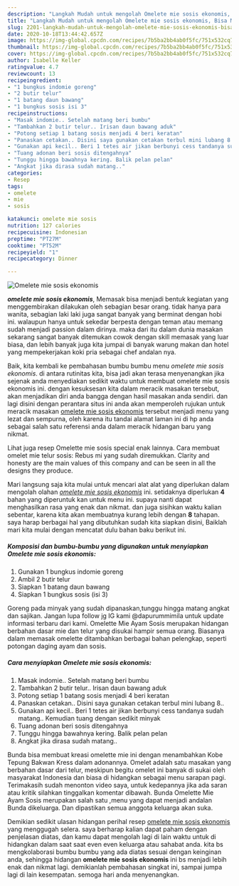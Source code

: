 ```yaml
---
description: "Langkah Mudah untuk mengolah Omelete mie sosis ekonomis, Bisa Manjain Lidah"
title: "Langkah Mudah untuk mengolah Omelete mie sosis ekonomis, Bisa Manjain Lidah"
slug: 2201-langkah-mudah-untuk-mengolah-omelete-mie-sosis-ekonomis-bisa-manjain-lidah
date: 2020-10-18T13:44:42.657Z
image: https://img-global.cpcdn.com/recipes/7b5ba2bb4ab0f5fc/751x532cq70/omelete-mie-sosis-ekonomis-foto-resep-utama.jpg
thumbnail: https://img-global.cpcdn.com/recipes/7b5ba2bb4ab0f5fc/751x532cq70/omelete-mie-sosis-ekonomis-foto-resep-utama.jpg
cover: https://img-global.cpcdn.com/recipes/7b5ba2bb4ab0f5fc/751x532cq70/omelete-mie-sosis-ekonomis-foto-resep-utama.jpg
author: Isabelle Keller
ratingvalue: 4.7
reviewcount: 13
recipeingredient:
- "1 bungkus indomie goreng"
- "2 butir telur"
- "1 batang daun bawang"
- "1 bungkus sosis isi 3"
recipeinstructions:
- "Masak indomie.. Setelah matang beri bumbu"
- "Tambahkan 2 butir telur.. Irisan daun bawang aduk"
- "Potong setiap 1 batang sosis menjadi 4 beri keratan"
- "Panaskan cetakan.. Disini saya gunakan cetakan terbul mini lubang 8.."
- "Gunakan api kecil.. Beri 1 tetes air jikan berbunyi cess tandanya sudah matang.. Kemudian tuang dengan sedikit minyak"
- "Tuang adonan beri sosis ditengahnya"
- "Tunggu hingga bawahnya kering. Balik pelan pelan"
- "Angkat jika dirasa sudah matang.."
categories:
- Resep
tags:
- omelete
- mie
- sosis

katakunci: omelete mie sosis 
nutrition: 127 calories
recipecuisine: Indonesian
preptime: "PT27M"
cooktime: "PT52M"
recipeyield: "1"
recipecategory: Dinner

---
```



![Omelete mie sosis ekonomis](https://img-global.cpcdn.com/recipes/7b5ba2bb4ab0f5fc/751x532cq70/omelete-mie-sosis-ekonomis-foto-resep-utama.jpg)

<b><i>omelete mie sosis ekonomis</i></b>, Memasak bisa menjadi bentuk kegiatan yang menggembirakan dilakukan oleh sebagian besar orang. tidak hanya para wanita, sebagian laki laki juga sangat banyak yang berminat dengan hobi ini. walaupun hanya untuk sekedar berpesta dengan teman atau memang sudah menjadi passion dalam dirinya. maka dari itu dalam dunia masakan sekarang sangat banyak ditemukan cowok dengan skill memasak yang luar biasa, dan lebih banyak juga kita jumpai di banyak warung makan dan hotel yang mempekerjakan koki pria sebagai chef andalan nya.

Baik, kita kembali ke pembahasan bumbu bumbu menu <i>omelete mie sosis ekonomis</i>. di antara rutinitas kita, bisa jadi akan terasa menyenangkan jika sejenak anda menyediakan sedikit waktu untuk membuat omelete mie sosis ekonomis ini. dengan kesuksesan kita dalam meracik masakan tersebut, akan menjadikan diri anda bangga dengan hasil masakan anda sendiri. dan lagi disini dengan perantara situs ini anda akan memperoleh rujukan untuk meracik masakan <u>omelete mie sosis ekonomis</u> tersebut menjadi menu yang lezat dan sempurna, oleh karena itu tandai alamat laman ini di hp anda sebagai salah satu referensi anda dalam meracik hidangan baru yang nikmat.

Lihat juga resep Omelette mie sosis special enak lainnya. Cara membuat omelet mie telur sosis: Rebus mi yang sudah diremukkan. Clarity and honesty are the main values of this company and can be seen in all the designs they produce.


Mari langsung saja kita mulai untuk mencari alat alat yang diperlukan dalam mengolah olahan <u><i>omelete mie sosis ekonomis</i></u> ini. setidaknya diperlukan <b>4</b> bahan yang diperuntuk kan untuk menu ini. supaya nanti dapat menghasilkan rasa yang enak dan nikmat. dan juga sisihkan waktu kalian sebentar, karena kita akan membuatnya kurang lebih dengan <b>8</b> tahapan. saya harap berbagai hal yang dibutuhkan sudah kita siapkan disini, Baiklah mari kita mulai dengan mencatat dulu bahan baku berikut ini.

<!--inarticleads1-->

##### Komposisi dan bumbu-bumbu yang digunakan untuk menyiapkan Omelete mie sosis ekonomis:

1. Gunakan 1 bungkus indomie goreng
1. Ambil 2 butir telur
1. Siapkan 1 batang daun bawang
1. Siapkan 1 bungkus sosis (isi 3)


Goreng pada minyak yang sudah dipanaskan,tunggu hingga matang angkat dan sajikan. Jangan lupa follow jg IG kami @dapurummimila untuk update informasi terbaru dari kami. Omelette Mie Ayam Sosis merupakan hidangan berbahan dasar mie dan telur yang disukai hampir semua orang. Biasanya dalam memasak omelette ditambahkan berbagai bahan pelengkap, seperti potongan daging ayam dan sosis. 

<!--inarticleads2-->

##### Cara menyiapkan Omelete mie sosis ekonomis:

1. Masak indomie.. Setelah matang beri bumbu
1. Tambahkan 2 butir telur.. Irisan daun bawang aduk
1. Potong setiap 1 batang sosis menjadi 4 beri keratan
1. Panaskan cetakan.. Disini saya gunakan cetakan terbul mini lubang 8..
1. Gunakan api kecil.. Beri 1 tetes air jikan berbunyi cess tandanya sudah matang.. Kemudian tuang dengan sedikit minyak
1. Tuang adonan beri sosis ditengahnya
1. Tunggu hingga bawahnya kering. Balik pelan pelan
1. Angkat jika dirasa sudah matang..


Bunda bisa membuat kreasi omelette mie ini dengan menambahkan Kobe Tepung Bakwan Kress dalam adonannya. Omelet adalah satu masakan yang berbahan dasar dari telur, meskipun begitu omelet ini banyak di sukai oleh masyarakat Indonesia dan biasa di hidangkan sebagai menu sarapan pagi. Terimakasih sudah menonton video saya, untuk kedepannya jika ada saran atau kritik silahkan tinggalkan komentar dibawah. Bunda Omelette Mie Ayam Sosis merupakan salah satu ,menu yang dapat menjadi andalan Bunda dikeluarga. Dan dipastikan semua anggota keluarga akan suka. 

Demikian sedikit ulasan hidangan perihal resep <u>omelete mie sosis ekonomis</u> yang menggugah selera. saya berharap kalian dapat paham dengan penjelasan diatas, dan kamu dapat mengolah lagi di lain waktu untuk di hidangkan dalam saat saat even even keluarga atau sahabat anda. kita bs mengkolaborasi bumbu bumbu yang ada diatas sesuai dengan keinginan anda, sehingga hidangan <b>omelete mie sosis ekonomis</b> ini bs menjadi lebih enak dan nikmat lagi. demikianlah pembahasan singkat ini, sampai jumpa lagi di lain kesempatan. semoga hari anda menyenangkan.
